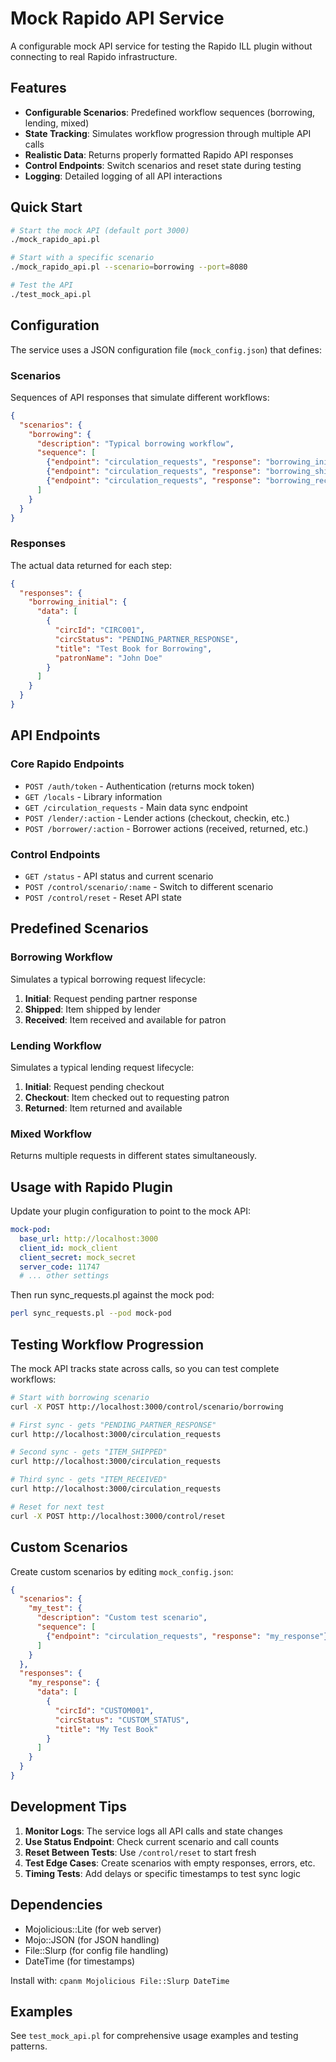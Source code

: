 # Mock Rapido API Service

A configurable mock API service for testing the Rapido ILL plugin without connecting to real Rapido infrastructure.

## Features

- **Configurable Scenarios**: Predefined workflow sequences (borrowing, lending, mixed)
- **State Tracking**: Simulates workflow progression through multiple API calls
- **Realistic Data**: Returns properly formatted Rapido API responses
- **Control Endpoints**: Switch scenarios and reset state during testing
- **Logging**: Detailed logging of all API interactions

## Quick Start

```bash
# Start the mock API (default port 3000)
./mock_rapido_api.pl

# Start with a specific scenario
./mock_rapido_api.pl --scenario=borrowing --port=8080

# Test the API
./test_mock_api.pl
```

## Configuration

The service uses a JSON configuration file (`mock_config.json`) that defines:

### Scenarios
Sequences of API responses that simulate different workflows:

```json
{
  "scenarios": {
    "borrowing": {
      "description": "Typical borrowing workflow",
      "sequence": [
        {"endpoint": "circulation_requests", "response": "borrowing_initial"},
        {"endpoint": "circulation_requests", "response": "borrowing_shipped"},
        {"endpoint": "circulation_requests", "response": "borrowing_received"}
      ]
    }
  }
}
```

### Responses
The actual data returned for each step:

```json
{
  "responses": {
    "borrowing_initial": {
      "data": [
        {
          "circId": "CIRC001",
          "circStatus": "PENDING_PARTNER_RESPONSE",
          "title": "Test Book for Borrowing",
          "patronName": "John Doe"
        }
      ]
    }
  }
}
```

## API Endpoints

### Core Rapido Endpoints

- `POST /auth/token` - Authentication (returns mock token)
- `GET /locals` - Library information
- `GET /circulation_requests` - Main data sync endpoint
- `POST /lender/:action` - Lender actions (checkout, checkin, etc.)
- `POST /borrower/:action` - Borrower actions (received, returned, etc.)

### Control Endpoints

- `GET /status` - API status and current scenario
- `POST /control/scenario/:name` - Switch to different scenario
- `POST /control/reset` - Reset API state

## Predefined Scenarios

### Borrowing Workflow
Simulates a typical borrowing request lifecycle:
1. **Initial**: Request pending partner response
2. **Shipped**: Item shipped by lender
3. **Received**: Item received and available for patron

### Lending Workflow  
Simulates a typical lending request lifecycle:
1. **Initial**: Request pending checkout
2. **Checkout**: Item checked out to requesting patron
3. **Returned**: Item returned and available

### Mixed Workflow
Returns multiple requests in different states simultaneously.

## Usage with Rapido Plugin

Update your plugin configuration to point to the mock API:

```yaml
mock-pod:
  base_url: http://localhost:3000
  client_id: mock_client
  client_secret: mock_secret
  server_code: 11747
  # ... other settings
```

Then run sync_requests.pl against the mock pod:

```bash
perl sync_requests.pl --pod mock-pod
```

## Testing Workflow Progression

The mock API tracks state across calls, so you can test complete workflows:

```bash
# Start with borrowing scenario
curl -X POST http://localhost:3000/control/scenario/borrowing

# First sync - gets "PENDING_PARTNER_RESPONSE" 
curl http://localhost:3000/circulation_requests

# Second sync - gets "ITEM_SHIPPED"
curl http://localhost:3000/circulation_requests  

# Third sync - gets "ITEM_RECEIVED"
curl http://localhost:3000/circulation_requests

# Reset for next test
curl -X POST http://localhost:3000/control/reset
```

## Custom Scenarios

Create custom scenarios by editing `mock_config.json`:

```json
{
  "scenarios": {
    "my_test": {
      "description": "Custom test scenario",
      "sequence": [
        {"endpoint": "circulation_requests", "response": "my_response"}
      ]
    }
  },
  "responses": {
    "my_response": {
      "data": [
        {
          "circId": "CUSTOM001",
          "circStatus": "CUSTOM_STATUS",
          "title": "My Test Book"
        }
      ]
    }
  }
}
```

## Development Tips

1. **Monitor Logs**: The service logs all API calls and state changes
2. **Use Status Endpoint**: Check current scenario and call counts
3. **Reset Between Tests**: Use `/control/reset` to start fresh
4. **Test Edge Cases**: Create scenarios with empty responses, errors, etc.
5. **Timing Tests**: Add delays or specific timestamps to test sync logic

## Dependencies

- Mojolicious::Lite (for web server)
- Mojo::JSON (for JSON handling)  
- File::Slurp (for config file handling)
- DateTime (for timestamps)

Install with: `cpanm Mojolicious File::Slurp DateTime`

## Examples

See `test_mock_api.pl` for comprehensive usage examples and testing patterns.
